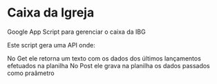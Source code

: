 # Caixa da Igreja
Google App Script para gerenciar o caixa da IBG

Este script gera uma API onde:

No Get ele retorna um texto com os dados dos últimos lançamentos efetuados na planilha
No Post ele grava na planilha os dados passados como praâmetro
